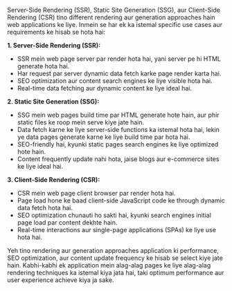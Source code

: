 Server-Side Rendering (SSR), Static Site Generation (SSG), aur Client-Side Rendering (CSR) tino different rendering aur generation approaches hain web applications ke liye. Inmein se har ek ka istemal specific use cases aur requirements ke hisab se hota hai:

**1. Server-Side Rendering (SSR):**
   - SSR mein web page server par render hota hai, yani server pe hi HTML generate hota hai.
   - Har request par server dynamic data fetch karke page render karta hai.
   - SEO optimization aur content search engines ke liye visible hota hai.
   - Real-time data fetching aur dynamic content ke liye ideal hai.

**2. Static Site Generation (SSG):**
   - SSG mein web pages build time par HTML generate hote hain, aur phir static files ke roop mein serve kiye jate hain.
   - Data fetch karne ke liye server-side functions ka istemal hota hai, lekin ye data pages generate karne ke liye build time par hota hai.
   - SEO-friendly hai, kyunki static pages search engines ke liye optimized hote hain.
   - Content frequently update nahi hota, jaise blogs aur e-commerce sites ke liye ideal hai.

**3. Client-Side Rendering (CSR):**
   - CSR mein web page client browser par render hota hai.
   - Page load hone ke baad client-side JavaScript code ke through dynamic data fetch hota hai.
   - SEO optimization chunauti ho sakti hai, kyunki search engines initial page load par content dekhte hain.
   - Real-time interactions aur single-page applications (SPAs) ke liye use hota hai.

Yeh tino rendering aur generation approaches application ki performance, SEO optimization, aur content update frequency ke hisab se select kiye jate hain. Kabhi-kabhi ek application mein alag-alag pages ke liye alag-alag rendering techniques ka istemal kiya jata hai, taki optimum performance aur user experience achieve kiya ja sake.